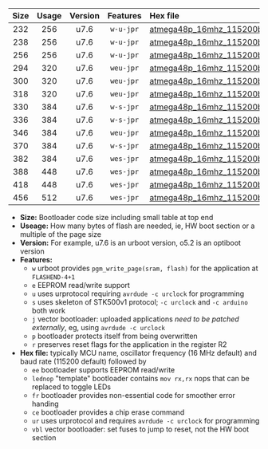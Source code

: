 |Size|Usage|Version|Features|Hex file|
|:-:|:-:|:-:|:-:|:--|
|232|256|u7.6|`w-u-jpr`|[atmega48p_16mhz_115200bps_ur_vbl.hex](https://raw.githubusercontent.com/stefanrueger/urboot/main//atmega48p_16mhz_115200bps_ur_vbl.hex)|
|238|256|u7.6|`w-u-jpr`|[atmega48p_16mhz_115200bps_lednop_ur_vbl.hex](https://raw.githubusercontent.com/stefanrueger/urboot/main//atmega48p_16mhz_115200bps_lednop_ur_vbl.hex)|
|256|256|u7.6|`w-u-jpr`|[atmega48p_16mhz_115200bps_lednop_fr_ur_vbl.hex](https://raw.githubusercontent.com/stefanrueger/urboot/main//atmega48p_16mhz_115200bps_lednop_fr_ur_vbl.hex)|
|294|320|u7.6|`weu-jpr`|[atmega48p_16mhz_115200bps_ee_ur_vbl.hex](https://raw.githubusercontent.com/stefanrueger/urboot/main//atmega48p_16mhz_115200bps_ee_ur_vbl.hex)|
|300|320|u7.6|`weu-jpr`|[atmega48p_16mhz_115200bps_ee_lednop_ur_vbl.hex](https://raw.githubusercontent.com/stefanrueger/urboot/main//atmega48p_16mhz_115200bps_ee_lednop_ur_vbl.hex)|
|318|320|u7.6|`weu-jpr`|[atmega48p_16mhz_115200bps_ee_lednop_fr_ur_vbl.hex](https://raw.githubusercontent.com/stefanrueger/urboot/main//atmega48p_16mhz_115200bps_ee_lednop_fr_ur_vbl.hex)|
|330|384|u7.6|`w-s-jpr`|[atmega48p_16mhz_115200bps_vbl.hex](https://raw.githubusercontent.com/stefanrueger/urboot/main//atmega48p_16mhz_115200bps_vbl.hex)|
|336|384|u7.6|`w-s-jpr`|[atmega48p_16mhz_115200bps_lednop_vbl.hex](https://raw.githubusercontent.com/stefanrueger/urboot/main//atmega48p_16mhz_115200bps_lednop_vbl.hex)|
|346|384|u7.6|`weu-jpr`|[atmega48p_16mhz_115200bps_ee_lednop_fr_ce_ur_vbl.hex](https://raw.githubusercontent.com/stefanrueger/urboot/main//atmega48p_16mhz_115200bps_ee_lednop_fr_ce_ur_vbl.hex)|
|370|384|u7.6|`w-s-jpr`|[atmega48p_16mhz_115200bps_lednop_fr_vbl.hex](https://raw.githubusercontent.com/stefanrueger/urboot/main//atmega48p_16mhz_115200bps_lednop_fr_vbl.hex)|
|382|384|u7.6|`wes-jpr`|[atmega48p_16mhz_115200bps_ee_vbl.hex](https://raw.githubusercontent.com/stefanrueger/urboot/main//atmega48p_16mhz_115200bps_ee_vbl.hex)|
|388|448|u7.6|`wes-jpr`|[atmega48p_16mhz_115200bps_ee_lednop_vbl.hex](https://raw.githubusercontent.com/stefanrueger/urboot/main//atmega48p_16mhz_115200bps_ee_lednop_vbl.hex)|
|418|448|u7.6|`wes-jpr`|[atmega48p_16mhz_115200bps_ee_lednop_fr_vbl.hex](https://raw.githubusercontent.com/stefanrueger/urboot/main//atmega48p_16mhz_115200bps_ee_lednop_fr_vbl.hex)|
|456|512|u7.6|`wes-jpr`|[atmega48p_16mhz_115200bps_ee_lednop_fr_ce_vbl.hex](https://raw.githubusercontent.com/stefanrueger/urboot/main//atmega48p_16mhz_115200bps_ee_lednop_fr_ce_vbl.hex)|

- **Size:** Bootloader code size including small table at top end
- **Useage:** How many bytes of flash are needed, ie, HW boot section or a multiple of the page size
- **Version:** For example, u7.6 is an urboot version, o5.2 is an optiboot version
- **Features:**
  + `w` urboot provides `pgm_write_page(sram, flash)` for the application at `FLASHEND-4+1`
  + `e` EEPROM read/write support
  + `u` uses urprotocol requiring `avrdude -c urclock` for programming
  + `s` uses skeleton of STK500v1 protocol; `-c urclock` and `-c arduino` both work
  + `j` vector bootloader: uploaded applications *need to be patched externally*, eg, using `avrdude -c urclock`
  + `p` bootloader protects itself from being overwritten
  + `r` preserves reset flags for the application in the register R2
- **Hex file:** typically MCU name, oscillator frequency (16 MHz default) and baud rate (115200 default) followed by
  + `ee` bootloader supports EEPROM read/write
  + `lednop` "template" bootloader contains `mov rx,rx` nops that can be replaced to toggle LEDs
  + `fr` bootloader provides non-essential code for smoother error handing
  + `ce` bootloader provides a chip erase command
  + `ur` uses urprotocol and requires `avrdude -c urclock` for programming
  + `vbl` vector bootloader: set fuses to jump to reset, not the HW boot section
